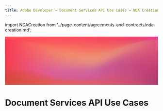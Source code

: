 ```yaml
---
title: Adobe Developer — Document Services API Use Cases — NDA Creation
---
```


import NDACreation from '../page-content/agreements-and-contracts/nda-creation.md';

<Hero slots="image, heading" variant="fullwidth" theme="dark" headingOnly/>

![Use case bg](../../images/bg-hero-doc-gen.jpeg)

# Document Services API Use Cases

<MenuWrapperComponent  slots="content"  repeat="1" theme="lightest"/>

<NDACreation />